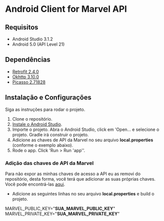 # Android Client for Marvel API

## Requisitos

* Android Studio 3.1.2
* Android 5.0 (API Level 21)

## Dependências

* [Retrofit 2.4.0](https://github.com/square/retrofit)
* [Okhttp 3.10.0](https://github.com/square/okhttp)
* [Picasso 2.71828](https://github.com/square/picasso)

## Instalação e Configurações

Siga as instruções para rodar o projeto.

1. Clone o repositório.
2. [Instale o Android Studio](https://developer.android.com/sdk/index.html).
3. Importe o projeto. Abra o Android Studio, click em 'Open... e selecione o projeto. Gradle irá construir o projeto.
4. Adicione as chaves de API da Marvel no seu arquivo **local.properties** (conforme o exemplo abaixo).
5. Rode o app. Click 'Run > Run 'app''.



### Adição das chaves de API da Marvel
  Para não expor as minhas chaves de acesso a API eu as removi do repositório, desta forma, você terá que adicionar as suas próprias chaves.
  Você pode encontrá-las [aqui](https://developer.marvel.com).

* Adicione as seguintes linhas no seu arquivo **local.properties** e build o projeto.
 
MARVEL_PUBLIC_KEY="**SUA_MARVEL_PUBLIC_KEY**"   
MARVEL_PRIVATE_KEY="**SUA_MARVEL_PRIVATE_KEY**"
